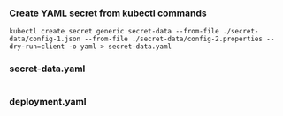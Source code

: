 ### Create YAML secret from kubectl commands 

    kubectl create secret generic secret-data --from-file ./secret-data/config-1.json --from-file ./secret-data/config-2.properties --dry-run=client -o yaml > secret-data.yaml

### secret-data.yaml

```yaml

```

### deployment.yaml

```yaml

```
